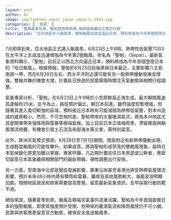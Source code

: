 ```yaml
---
layout: post
author: AI
image: img/typhoon_sepat_japan_impacts_2024.jpg
categories: [ '旅遊' ]
title: "雙颱威脅日本，聖帕登陸降雨增 梅雨鋒面疊加災情恐升級"
description: "亞太地區步入颱風季，聖帕颱風生成並逼近日本，預料將成為今年首個登陸日本的哈日颱風。6月25日前後影響八丈島，帶來強降雨及雷暴，加上梅雨滯留鋒面，恐致局部淹水與土石流。同時西太平洋有望出現另一熱帶擾動，雙颱共舞機會高，未來天氣變化更為難測。廣東、香港亦受熱帶氣旋環流影響，短期內面臨大雨、雷暴及風浪。計畫赴日及相關地區出行者需密切關注官方氣象資訊，彈性調整行程以確保安全。"
---
```

7月即將到來，亞太地區正式邁入颱風季。6月23日上午8時，熱帶性低氣壓TD03在太平洋上生成並迅速增強為今年第2號颱風，命名為「聖帕」（Sepat）。最新氣象資料顯示，「聖帕」目前正以西北方向逼近日本，預料將成為今年首個登陸日本的「哈日颱風」。根據預報，聖帕於6月25日前後將與日本最近，主要影響八丈島南部一帶，而在6月28日左右，西太平洋附近還可能有另一股熱帶擾動發展並增強，雙颱共舞的機會大增，計畫赴日旅遊的民眾需隨時關注天氣動態與相關行程調整。

氣象專家分析，「聖帕」在6月23日上午9時於小笠原群島近海生成，最大瞬間風速高達每秒25米。迄今為止，路徑預計偏北，朝日本前進。雖然強度短暫增強，但隨著其進入風切較強的區域，預料接近日本時有可能減弱為熱帶低氣壓，對本州造成的威脅較小。然而，不可忽視的是，聖帕帶來的大量暖濕氣流，將為本州地區尤其是關東帶來強降雨與雷暴等極端氣候。加上目前日本正值梅雨季，滯留鋒面與颱風環流相疊，有機會引發土石流及局部淹水等災害，需特別留意。

此外，歐洲天氣模式預測，6月28日至7月1日期間，關島附近有新熱帶擾動出現，生成輕度颱風的可能性攀升。如果成真，將與聖帕形成罕見的雙颱風現象，屆時日本氣候變化將更加難以掌握。專家呼籲，凡近期計畫前往日本旅遊或公幹者，應密切留意日本氣象廳與相關部門的最新預報，彈性調整出行安排。

另一方面，受南海中北部低壓區發展影響，廣東沿岸甚至香港也將受熱帶氣旋環流影響，預計未來48小時內將有驟雨和雷暴，離岸及高地風勢較大，海面波浪明顯加劇。相關地區居民和旅客需要提高警覺，留意最新氣象資訊，及早採取行動防範不測。

總括來說，隨著夏季到來，颱風及極端天氣事件逐漸活躍。聖帕為今年首個直衝日本的強勢颱風，即使其強度預計受限，但帶來的暖濕氣流和降雨風險仍不可小覷。民眾與旅客應更留意官方動態，確保安全度過颱風季。